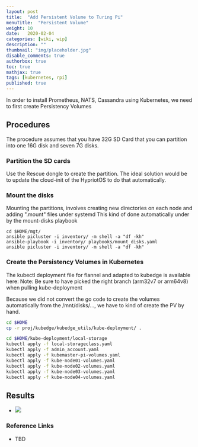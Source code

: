 ```yaml
---
layout: post
title:  "Add Persistent Volume to Turing Pi"
menuTitle:  "Persistent Volume"
weight: 10
date:   2020-02-04
categories: [wiki, wip]
description: ""
thumbnail: "img/placeholder.jpg"
disable_comments: true
authorbox: true
toc: true
mathjax: true
tags: [kubernetes, rpi]
published: true
---
```


In order to install Prometheus, NATS, Cassandra using Kubernetes, we need to first create Persistency Volumes

<!--more-->

## Procedures

The procedure assumes that you have 32G SD Card that you can partition into one 16G disk and seven 7G disks.

### Partition the SD cards

Use the Rescue dongle to create the partition. The ideal solution would be to update the cloud-init
of the HypriotOS to do that automatically.

### Mount the disks

Mounting the partitions, involves creating new directories on each node and adding ".mount" files under systemd
This kind of done automatically under by the mount-disks playbook

```
cd $HOME/mgt/
ansible picluster -i inventory/ -m shell -a "df -kh"
ansible-playbook -i inventory/ playbooks/mount_disks.yaml
ansible picluster -i inventory/ -m shell -a "df -kh"
```

### Create the Persistency Volumes in Kubernetes

The kubectl deployment file for flannel and adapted to kubedge is available here:
Note: Be sure to have picked the right branch (arm32v7 or arm64v8) when pulling kube-deployment

Because we did not convert the go code to create the volumes automatically from the /mnt/disks/...,
we have to kind of create the PV by hand.
```bash
cd $HOME
cp -r proj/kubedge/kubedge_utils/kube-deployment/ .

cd $HOME/kube-deployment/local-storage
kubectl apply -f local-storageclass.yaml
kubectl apply -f admin_account.yaml
kubectl apply -f kubemaster-pi-volumes.yaml
kubectl apply -f kube-node01-volumes.yaml
kubectl apply -f kube-node02-volumes.yaml
kubectl apply -f kube-node03-volumes.yaml
kubectl apply -f kube-node04-volumes.yaml
```

## Results

- ![](/images/kubernetes/cluster2_volumes.png)

### Reference Links

- TBD
